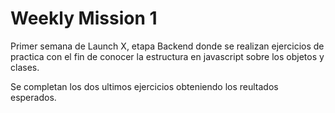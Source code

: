 # Weekly Mission 1


Primer semana de Launch X, etapa Backend donde se realizan ejercicios de practica con el fin de conocer la estructura en javascript sobre los objetos y clases.

Se completan los dos ultimos ejercicios obteniendo los reultados esperados.
